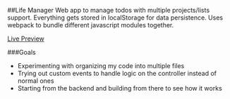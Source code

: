 ##Life Manager
Web app to manage todos with multiple projects/lists support. Everything gets stored in localStorage for data persistence. Uses webpack to bundle different javascript modules together.

[Live Preview](https://alessandrovinciabc.github.io/life-manager/)

###Goals
- Experimenting with organizing my code into multiple files
- Trying out custom events to handle logic on the controller instead of normal ones
- Starting from the backend and building from there to see how it works
